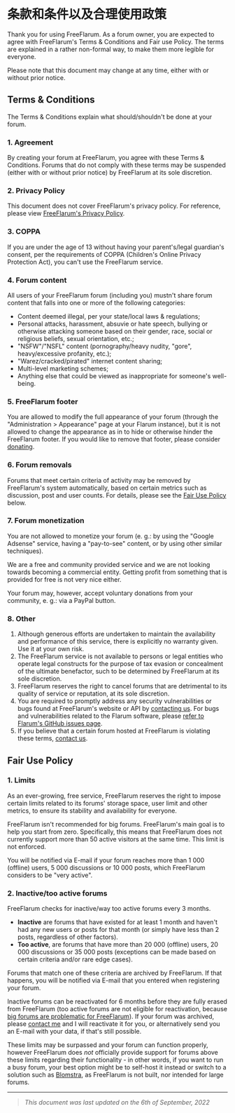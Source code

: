 # 条款和条件以及合理使用政策

Thank you for using FreeFlarum. As a forum owner, you are expected to agree with FreeFlarum's Terms & Conditions and Fair use Policy.
The terms are explained in a rather non-formal way, to make them more legible for everyone.

Please note that this document may change at any time, either with or without prior notice.

## Terms & Conditions

The Terms & Conditions explain what should/shouldn't be done at your forum.

### 1. Agreement

By creating your forum at FreeFlarum, you agree with these Terms & Conditions. Forums that do not comply with these terms may be suspended (either with or without prior notice) by FreeFlarum at its sole discretion.

### 2. Privacy Policy

This document does not cover FreeFlarum's privacy policy. For reference, please view [FreeFlarum's Privacy Policy](https://docs.freeflarum.com/legal/privacy-policy).

### 3. COPPA

If you are under the age of 13 without having your parent's/legal guardian's consent, per the requirements of COPPA (Children's Online Privacy Protection Act), you can't use the FreeFlarum service.

### 4. Forum content

All users of your FreeFlarum forum (including you) mustn't share forum content that falls into one or more of the following categories:

- Content deemed illegal, per your state/local laws & regulations;
- Personal attacks, harassment, absuvie or hate speech, bullying or otherwise attacking someone based on their gender, race, social or religious beliefs, sexual orientation, etc.;
- "NSFW"/"NSFL" content (pornography/heavy nudity, "gore", heavy/excessive profanity, etc.);
- "Warez/cracked/pirated" internet content sharing;
- Multi-level marketing schemes;
- Anything else that could be viewed as inappropriate for someone's well-being.

### 5. FreeFlarum footer

You are allowed to modify the full appearance of your forum (through the "Administration > Appearance" page at your Flarum instance), but it is not allowed to change the appearance as in to hide or otherwise hinder the FreeFlarum footer. If you would like to remove that footer, please consider [donating](https://freeflarum.com/donate).

### 6. Forum removals

Forums that meet certain criteria of activity may be removed by FreeFlarum's system automatically, based on certain metrics such as discussion, post and user counts. For details, please see the [Fair Use Policy](https://docs.freeflarum.com/legal/terms#fair-use-policy) below.

### 7. Forum monetization

You are not allowed to monetize your forum (e. g.: by using the "Google Adsense" service, having a "pay-to-see" content, or by using other similar techniques).

We are a free and community provided service and we are not looking towards becoming a commercial entity. Getting profit from something that is provided for free is not very nice either.

Your forum may, however, accept voluntary donations from your community, e. g.: via a PayPal button.

### 8. Other

1. Although generous efforts are undertaken to maintain the availability and performance of this service, there is explicitly no warranty given. Use it at your own risk.
2. The FreeFlarum service is not available to persons or legal entities who operate legal constructs for the purpose of tax evasion or concealment of the ultimate benefactor, such to be determined by FreeFlarum at its sole discretion.
3. FreeFlarum reserves the right to cancel forums that are detrimental to its quality of service or reputation, at its sole discretion.
4. You are required to promptly address any security vulnerabilities or bugs found at FreeFlarum's website or API by [contacting us](https://freeflarum.com/support). For bugs and vulnerabilities related to the Flarum software, please [refer to Flarum's GitHub issues page](https://github.com/flarum/framework/issues).
5. If you believe that a certain forum hosted at FreeFlarum is violating these terms, [contact us](https://freeflarum.com/support).

## Fair Use Policy

### 1. Limits

As an ever-growing, free service, FreeFlarum reserves the right to impose certain limits related to its forums' storage space, user limit and other metrics, to ensure its stability and availability for everyone.

FreeFlarum isn't recommended for big forums. FreeFlarum's main goal is to help you start from zero. Specifically, this means that FreeFlarum does not currently support more than 50 active visitors at the same time. This limit is not enforced.

You will be notified via E-mail if your forum reaches more than 1 000 (offline) users, 5 000 discussions or 10 000 posts, which FreeFlarum considers to be "very active".

### 2. Inactive/too active forums

FreeFlarum checks for inactive/way too active forums every 3 months.

- **Inactive** are forums that have existed for at least 1 month and haven't had any new users or posts for that month (or simply have less than 2 posts, regardless of other factors).
- **Too active**, are forums that have more than 20 000 (offline) users, 20 000 discussions or 35 000 posts (exceptions can be made based on certain criteria and/or rare edge cases).

Forums that match one of these criteria are archived by FreeFlarum. If that happens, you will be notified via E-mail that you entered when registering your forum.

Inactive forums can be reactivated for 6 months before they are fully erased from FreeFlarum (too active forums are not eligible for reactivation, because [big forums are problematic for FreeFlarum](https://discuss.flarum.org/d/7585/3828)). If your forum was archived, please [contact me](https://freeflarum.com/support) and I will reactivate it for you, or alternatively send you an E-mail with your data, if that's still possible.

These limits may be surpassed and your forum can function properly, however FreeFlarum does *not* officially provide support for forums above these limits regarding their functionality - in other words, if you want to run a busy forum, your best option might be to self-host it instead or switch to a solution such as [Blomstra](https://blomstra.net), as FreeFlarum is not built, nor intended for large forums.

---

> *This document was last updated on the 6th of September, 2022*
